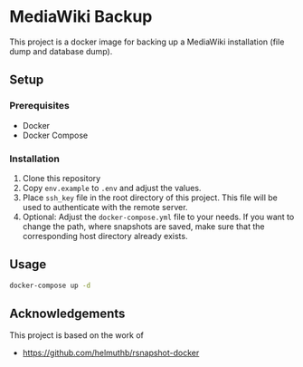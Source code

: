 # MediaWiki Backup
This project is a docker image for backing up a MediaWiki installation (file dump and database dump).

## Setup
### Prerequisites
* Docker
* Docker Compose

### Installation
1. Clone this repository
2. Copy `env.example` to `.env` and adjust the values.
3. Place `ssh_key` file in the root directory of this project. This file will be used to authenticate with the remote server.
4. Optional: Adjust the `docker-compose.yml` file to your needs. If you want to change the path, where snapshots are saved, make sure that the corresponding host directory already exists.


## Usage
```bash
docker-compose up -d
```

## Acknowledgements
This project is based on the work of
* https://github.com/helmuthb/rsnapshot-docker
